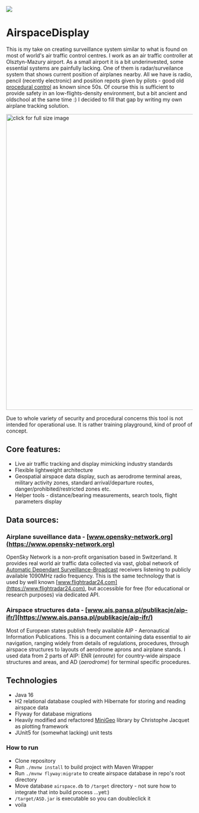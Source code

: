 <img src="https://user-images.githubusercontent.com/58663723/147891905-926a7b8e-0f58-4fac-bf0e-b637a4127044.png">

# AirspaceDisplay 

This is my take on creating surveillance system similar to what is found on most of world's air traffic control centres. I work as an air traffic controller at Olsztyn-Mazury airport. As a small airport it is a bit underinvested, some essential systems are painfully lacking. One of them is radar/surveilance system that shows current position of airplanes nearby. All we have is radio, pencil (recently electronic) and position repots given by pilots - good old [procedural control](https://en.wikipedia.org/wiki/Procedural_control) as known since 50s. Of course this is sufficient to provide safety in an low-flights-density environment, but a bit ancient and oldschool at the same time :) I decided to fill that gap by writing my own airplane tracking solution.

<img src="https://user-images.githubusercontent.com/58663723/147891470-dec6f31a-4b47-4e9e-9ce3-beba1c2f9958.jpg" alt="click for full size image" width="800">

Due to whole variety of security and procedural concerns this tool is not intended for operational use. It is rather training playground, kind of proof of concept.

## Core features:
* Live air traffic tracking and display mimicking industry standards
* Flexible lightweight architecture
* Geospatial airspace data display, such as aerodrome terminal areas, military activity zones, standard arrival/departure routes, danger/prohibited/restricted zones etc.
* Helper tools - distance/bearing measurements, search tools, flight parameters display


## Data sources:

### Airplane suveillance data - [www.opensky-network.org](https://www.opensky-network.org)

OpenSky Network is a non-profit organisation based in Switzerland. It provides real world air traffic data collected via vast, global network of [Automatic Dependant Surveillance-Broadcast](https://en.wikipedia.org/wiki/Automatic_Dependent_Surveillance%E2%80%93Broadcast) receivers listening to publicly available 1090MHz radio frequency. This is the same technology that is used by well known [www.flightradar24.com](https://www.flightradar24.com), but accessible for free (for educational or research purposes) via dedicated API.


### Airspace structures data - [www.ais.pansa.pl/publikacje/aip-ifr/](https://www.ais.pansa.pl/publikacje/aip-ifr/)

Most of European states publish freely available AIP - Aeronautical Information Publications. This is a document containing data essential to air navigation, ranging widely from details of regulations, procedures, through airspace structures to layouts of aerodrome aprons and airplane stands. I used data from 2 parts of AIP: ENR (*enroute*) for country-wide airspace structures and areas, and AD (*aerodrome*) for terminal specific procedures.

## Technologies

* Java 16
* H2 relational database coupled with Hibernate for storing and reading airspace data
* Flyway for database migrations
* Heavily modified and refactored [MiniGeo](https://github.com/ChristopheJacquet/Minigeo) library by Christophe Jacquet as plotting framework
* JUnit5 for (somewhat lacking) unit tests

### How to run

* Clone repository
* Run `./mvnw install` to build project with Maven Wrapper
* Run `./mvnw flyway:migrate` to create airspace database in repo's root directory
* Move database `airspace.db` to `/target` directory - not sure how to integrate that into build process ...yet:)
* `/target/ASD.jar` is executable so you can doubleclick it
* voila


